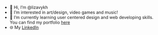 - 👋 Hi, I’m @lizavykh
- 👀 I’m interested in art/design, video games and music!
- 🌱 I’m currently learning user centered design and web developing skills. You can find my portfolio <a href="https://dev-liza-vykhovanets.pantheonsite.io">here</a>
- 🌐 My <a href="https://www.linkedin.com/in/liza-vykhovanets-3854a725b/">LinkedIn</a> 

<!---
lizavykh/home is a ✨ special ✨ repository because its `README.md` (this file) appears on your GitHub profile.
You can click the Preview link to take a look at your changes.
--->
